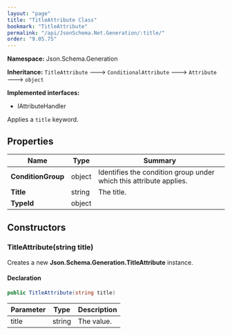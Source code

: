 ```yaml
---
layout: "page"
title: "TitleAttribute Class"
bookmark: "TitleAttribute"
permalink: "/api/JsonSchema.Net.Generation/:title/"
order: "9.05.75"
---
```

**Namespace:** Json.Schema.Generation

**Inheritance:**
`TitleAttribute`
 🡒 
`ConditionalAttribute`
 🡒 
`Attribute`
 🡒 
`object`

**Implemented interfaces:**

- IAttributeHandler

Applies a `title` keyword.

## Properties

| Name | Type | Summary |
|---|---|---|
| **ConditionGroup** | object | Identifies the condition group under which this attribute applies. |
| **Title** | string | The title. |
| **TypeId** | object |  |

## Constructors

### TitleAttribute(string title)

Creates a new **Json.Schema.Generation.TitleAttribute** instance.

#### Declaration

```c#
public TitleAttribute(string title)
```

| Parameter | Type | Description |
|---|---|---|
| title | string | The value. |


